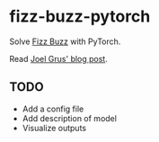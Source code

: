 # fizz-buzz-pytorch

Solve [Fizz Buzz][1] with PyTorch.

Read [Joel Grus' blog post][2].

## TODO
- Add a config file
- Add description of model
- Visualize outputs


[1]: https://leetcode.com/problems/fizz-buzz/
[2]: https://joelgrus.com/2016/05/23/fizz-buzz-in-tensorflow/
